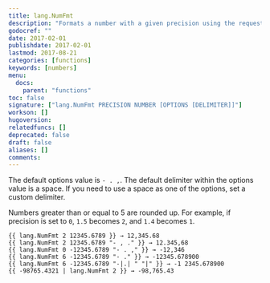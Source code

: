```yaml
---
title: lang.NumFmt
description: "Formats a number with a given precision using the requested `negative`, `decimal`, and `grouping` options. The `options` parameter is a string consisting of `<negative> <decimal> <grouping>`."
godocref: ""
date: 2017-02-01
publishdate: 2017-02-01
lastmod: 2017-08-21
categories: [functions]
keywords: [numbers]
menu:
  docs:
    parent: "functions"
toc: false
signature: ["lang.NumFmt PRECISION NUMBER [OPTIONS [DELIMITER]]"]
workson: []
hugoversion:
relatedfuncs: []
deprecated: false
draft: false
aliases: []
comments:
---
```


The default options value is `- . ,`.  The default delimiter within the options
value is a space.  If you need to use a space as one of the options, set a
custom delimiter.

Numbers greater than or equal to 5 are rounded up. For example, if precision is set to `0`, `1.5` becomes `2`, and `1.4` becomes `1`.

```
{{ lang.NumFmt 2 12345.6789 }} → 12,345.68
{{ lang.NumFmt 2 12345.6789 "- , ." }} → 12.345,68
{{ lang.NumFmt 0 -12345.6789 "- . ," }} → -12,346
{{ lang.NumFmt 6 -12345.6789 "- ." }} → -12345.678900
{{ lang.NumFmt 6 -12345.6789 "-|.| " "|" }} → -1 2345.678900
{{ -98765.4321 | lang.NumFmt 2 }} → -98,765.43
```
